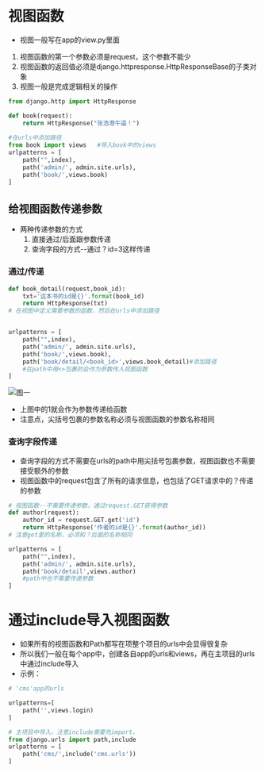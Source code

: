 # 视图函数
- 视图一般写在app的view.py里面

1. 视图函数的第一个参数必须是request，这个参数不能少
2. 视图函数的返回值必须是django.httpresponse.HttpResponseBase的子类对象
3. 视图一般是完成逻辑相关的操作

```python
from django.http import HttpResponse

def book(request):
    return HttpResponse("张浩港牛逼！")
    
#在urls中添加路径
from book import views   #导入book中的views
urlpatterns = [
    path("",index),
    path('admin/', admin.site.urls),
    path('book/',views.book)
]
```
## 给视图函数传递参数
- 两种传递参数的方式
	1. 直接通过/后面跟参数传递
	2. 查询字段的方式--通过？id=3这样传递

### 通过/传递
```python
def book_detail(request,book_id):
    txt='这本书的id是{}'.format(book_id)
    return HttpResponse(txt)
# 在视图中定义需要参数的函数，然后在urls中添加路径


urlpatterns = [
    path("",index),
    path('admin/', admin.site.urls),
    path('book/',views.book),
    path('book/detail/<book_id>',views.book_detail)#添加路径
	#在path中用<>包裹的会作为参数传入视图函数
]
```
![图一](http://timerzz-image.oss-cn-hangzhou.aliyuncs.com/18-9-29/97017153.jpg)
- 上图中的1就会作为参数传递给函数
- 注意点，尖括号包裹的参数名称必须与视图函数的参数名称相同

### 查询字段传递
- 查询字段的方式不需要在urls的path中用尖括号包裹参数，视图函数也不需要接受额外的参数
- 视图函数中的request包含了所有的请求信息，也包括了GET请求中的？传递的参数
```python
# 视图函数--不需要传递参数，通过request.GET获得参数
def author(request):
    author_id = request.GET.get('id')
    return HttpResponse('作者的id是{}'.format(author_id))
# 注意get里的名称，必须和？后面的名称相同
```
```python
urlpatterns = [
    path("",index),
    path('admin/', admin.site.urls),
    path('book/detail',views.author)
    #path中也不需要传递参数
]
```


# 通过include导入视图函数
- 如果所有的视图函数和Path都写在项整个项目的urls中会显得很复杂
- 所以我们一般在每个app中，创建各自app的urls和views，再在主项目的urls中通过include导入
- 示例：
```python 
# 'cms'app的urls

urlpatterns=[
    path('',views.login)
]

```
```python
# 主项目中导入。注意include需要先import，
from django.urls import path,include
urlpatterns = [
    path('cms/',include('cms.urls'))
]

```


